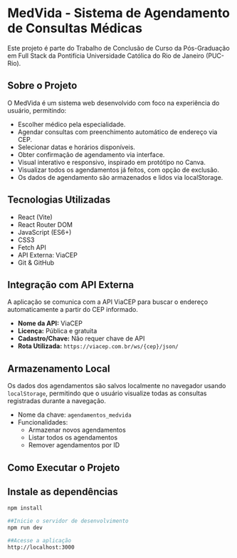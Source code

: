 # MedVida - Sistema de Agendamento de Consultas Médicas

Este projeto é parte do Trabalho de Conclusão de Curso da Pós-Graduação em Full Stack da Pontifícia Universidade Católica do Rio de Janeiro (PUC-Rio).

## Sobre o Projeto

O MedVida é um sistema web desenvolvido com foco na experiência do usuário, permitindo:

- Escolher médico pela especialidade.
- Agendar consultas com preenchimento automático de endereço via CEP.
- Selecionar datas e horários disponíveis.
- Obter confirmação de agendamento via interface.
- Visual interativo e responsivo, inspirado em protótipo no Canva.
- Visualizar todos os agendamentos já feitos, com opção de exclusão.
- Os dados de agendamento são armazenados e lidos via localStorage.

## Tecnologias Utilizadas

- React (Vite)
- React Router DOM
- JavaScript (ES6+)
- CSS3
- Fetch API
- API Externa: ViaCEP
- Git & GitHub

## Integração com API Externa

A aplicação se comunica com a API ViaCEP para buscar o endereço automaticamente a partir do CEP informado.

- **Nome da API:** ViaCEP  
- **Licença:** Pública e gratuita  
- **Cadastro/Chave:** Não requer chave de API  
- **Rota Utilizada:** `https://viacep.com.br/ws/{cep}/json/`

## Armazenamento Local

Os dados dos agendamentos são salvos localmente no navegador usando `localStorage`, permitindo que o usuário visualize todas as consultas registradas durante a navegação.

- Nome da chave: `agendamentos_medvida`
- Funcionalidades:
  - Armazenar novos agendamentos
  - Listar todos os agendamentos
  - Remover agendamentos por ID

## Como Executar o Projeto

## Instale as dependências
```bash
npm install

##Inicie o servidor de desenvolvimento
npm run dev

##Acesse a aplicação
http://localhost:3000